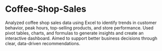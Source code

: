 # Coffee-Shop-Sales
Analyzed coffee shop sales data using Excel to identify trends in customer behavior, peak hours, top-selling products, and store performance. Used pivot tables, charts, and formulas to generate insights and create an interactive dashboard. Aimed to support better business decisions through clear, data-driven recommendations.
